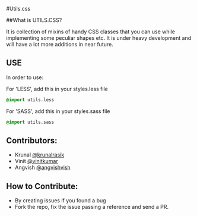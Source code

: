 #Utils.css

##What is UTILS.CSS?

It is collection of mixins of handy CSS classes that you can use while implementing some peculiar shapes etc. It is under heavy development and will have a lot more additions in near future.

## USE

In order to use:

For 'LESS', add this in your styles.less file

```css
@import utils.less
```

For 'SASS', add this in your styles.sass file

```sass
@import utils.sass
```

## Contributors:

- Krunal [@krunalrasik](http://github.com/krunalrasik)
- Vinit [@vinitkumar](http://github.com/vinitkumar)
- Angvish [@angvishvish](https://github.com/angvishvish)

## How to Contribute:

- By creating issues if you found a bug
- Fork the repo, fix the issue passing a reference and send a PR. 




